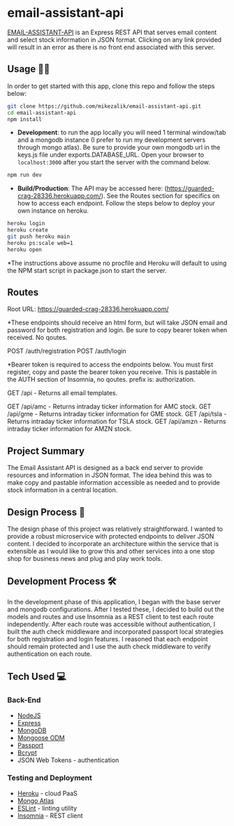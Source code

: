 # email-assistant-api

[EMAIL-ASSISTANT-API](https://guarded-crag-28336.herokuapp.com/) is an Express REST API that serves email content and select stock information in JSON format. Clicking on any link provided will result in an error as there is no front end associated with this server.

## Usage 👩‍💻

In order to get started with this app, clone this repo and follow the steps below:

```bash
git clone https://github.com/mikezalik/email-assistant-api.git
cd email-assistant-api
npm install
```

- **Development**: to run the app locally you will need 1 terminal window/tab and a mongodb instance (I prefer to run my development servers through mongo atlas). Be sure to provide your own mongodb url in the keys.js file under exports.DATABASE_URL. Open your browser to `localhost:3000` after you start the server with the command below.

```bash
npm run dev
```

- **Build/Production**: The API may be accessed here: (https://guarded-crag-28336.herokuapp.com/). See the Routes section for specifics on how to access each endpoint. Follow the steps below to deploy your own instance on heroku.

```bash
heroku login
heroku create
git push heroku main
heroku ps:scale web=1
heroku open
```

\*The instructions above assume no procfile and Heroku will default to using the NPM start script in package.json to start the server.

## Routes

Root URL: https://guarded-crag-28336.herokuapp.com/

\*These endpoints should receive an html form, but will take JSON email and password for both registration and login. Be sure to copy bearer token when received. No qoutes.

POST /auth/registration
POST /auth/login

\*Bearer token is required to access the endpoints below. You must first register, copy and paste the bearer token you receive. This is pastable in the AUTH section of Insomnia, no qoutes. prefix is: authorization.

GET /api - Returns all email templates.

GET /api/amc - Returns intraday ticker information for AMC stock.
GET /api/gme - Returns intraday ticker information for GME stock.
GET /api/tsla - Returns intraday ticker information for TSLA stock.
GET /api/amzn - Returns intraday ticker information for AMZN stock.

## Project Summary

The Email Assistant API is designed as a back end server to provide resources and information in JSON format. The idea behind this was to make copy and pastable information accessible as needed and to provide stock information in a central location.

## Design Process 📐

The design phase of this project was relatively straightforward. I wanted to provide a robust microservice with protected endpoints to deliver JSON content. I decided to incorporate an architecture within the service that is extensible as I would like to grow this and other services into a one stop shop for business news and plug and play work tools.

## Development Process 🛠

In the development phase of this application, I began with the base server and mongodb configurations. After I tested these, I decided to build out the models and routes and use Insomnia as a REST client to test each route independently. After each route was accessible without authentication, I built the auth check middleware and incorporated passport local strategies for both registration and login features. I reasoned that each endpoint should remain protected and I use the auth check middleware to verify authentication on each route.

## Tech Used 💻

### Back-End

- [NodeJS](https://nodejs.org/en/)
- [Express](https://expressjs.com/)
- [MongoDB](https://www.mongodb.com/2)
- [Mongoose ODM](https://mongoosejs.com/)
- [Passport](http://www.passportjs.org/)
- [Bcrypt](https://www.npmjs.com/package/bcrypt)
- JSON Web Tokens - authentication

### Testing and Deployment

- [Heroku](https://www.heroku.com/) - cloud PaaS
- [Mongo Atlas](https://www.mongodb.com/cloud/atlas)
- [ESLint](http://eslint.org/) - linting utility
- [Insomnia](https://insomnia.rest/) - REST client
